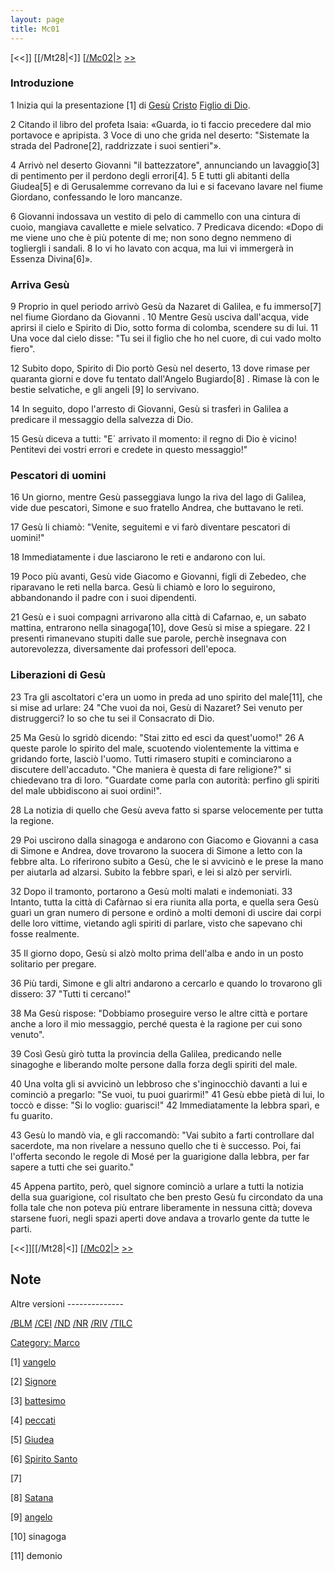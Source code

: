 ```yaml
---
layout: page
title: Mc01
---
```


[<<]] [[/Mt28|<]] [[/Mc02|>](/Mt01 "wikilink") [&gt;&gt;](/Lc01 "wikilink")

### Introduzione

1 Inizia qui la presentazione [1] di [Gesù](/g/Gesù "wikilink") [Cristo](/Cristo "wikilink") [Figlio di Dio](/Figlio_di_Dio "wikilink").

2 Citando il libro del profeta Isaia: «Guarda, io ti faccio precedere dal mio portavoce e apripista. 3 Voce di uno che grida nel deserto: "Sistemate la strada del Padrone[2], raddrizzate i suoi sentieri"».

4 Arrivò nel deserto Giovanni "il battezzatore", annunciando un lavaggio[3] di pentimento per il perdono degli errori[4]. 5 E tutti gli abitanti della Giudea[5] e di Gerusalemme correvano da lui e si facevano lavare nel fiume Giordano, confessando le loro mancanze.

6 Giovanni indossava un vestito di pelo di cammello con una cintura di cuoio, mangiava cavallette e miele selvatico. 7 Predicava dicendo: «Dopo di me viene uno che è più potente di me; non sono degno nemmeno di togliergli i sandali. 8 Io vi ho lavato con acqua, ma lui vi immergerà in Essenza Divina[6]».

### Arriva Gesù

9 Proprio in quel periodo arrivò Gesù da Nazaret di Galilea, e fu immerso[7] nel fiume Giordano da Giovanni . 10 Mentre Gesù usciva dall'acqua, vide aprirsi il cielo e Spirito di Dio, sotto forma di colomba, scendere su di lui. 11 Una voce dal cielo disse: "Tu sei il figlio che ho nel cuore, di cui vado molto fiero".

12 Subito dopo, Spirito di Dio portò Gesù nel deserto, 13 dove rimase per quaranta giorni e dove fu tentato dall'Angelo Bugiardo[8] . Rimase là con le bestie selvatiche, e gli angeli [9] lo servivano.

14 In seguito, dopo l'arresto di Giovanni, Gesù si trasferì in Galilea a predicare il messaggio della salvezza di Dio.

15 Gesù diceva a tutti: "E´ arrivato il momento: il regno di Dio è vicino! Pentitevi dei vostri errori e credete in questo messaggio!"

### Pescatori di uomini

16 Un giorno, mentre Gesù passeggiava lungo la riva del lago di Galilea, vide due pescatori, Simone e suo fratello Andrea, che buttavano le reti.

17 Gesù li chiamò: "Venite, seguitemi e vi farò diventare pescatori di uomini!"

18 Immediatamente i due lasciarono le reti e andarono con lui.

19 Poco più avanti, Gesù vide Giacomo e Giovanni, figli di Zebedeo, che riparavano le reti nella barca. Gesù li chiamò e loro lo seguirono, abbandonando il padre con i suoi dipendenti.

21 Gesù e i suoi compagni arrivarono alla città di Cafarnao, e, un sabato mattina, entrarono nella sinagoga[10], dove Gesù si mise a spiegare. 22 I presenti rimanevano stupiti dalle sue parole, perchè insegnava con autorevolezza, diversamente dai professori dell'epoca.

### Liberazioni di Gesù

23 Tra gli ascoltatori c'era un uomo in preda ad uno spirito del male[11], che si mise ad urlare: 24 "Che vuoi da noi, Gesù di Nazaret? Sei venuto per distruggerci? Io so che tu sei il Consacrato di Dio.

25 Ma Gesù lo sgridò dicendo: "Stai zitto ed esci da quest'uomo!" 26 A queste parole lo spirito del male, scuotendo violentemente la vittima e gridando forte, lasciò l'uomo. Tutti rimasero stupiti e cominciarono a discutere dell'accaduto. "Che maniera è questa di fare religione?" si chiedevano tra di loro. "Guardate come parla con autorità: perfino gli spiriti del male ubbidiscono ai suoi ordini!".

28 La notizia di quello che Gesù aveva fatto si sparse velocemente per tutta la regione.

29 Poi uscirono dalla sinagoga e andarono con Giacomo e Giovanni a casa di Simone e Andrea, dove trovarono la suocera di Simone a letto con la febbre alta. Lo riferirono subito a Gesù, che le si avvicinò e le prese la mano per aiutarla ad alzarsi. Subito la febbre sparì, e lei si alzò per servirli.

32 Dopo il tramonto, portarono a Gesù molti malati e indemoniati. 33 Intanto, tutta la città di Cafàrnao si era riunita alla porta, e quella sera Gesù guarì un gran numero di persone e ordinò a molti demoni di uscire dai corpi delle loro vittime, vietando agli spiriti di parlare, visto che sapevano chi fosse realmente.

35 Il giorno dopo, Gesù si alzò molto prima dell'alba e ando in un posto solitario per pregare.

36 Più tardi, Simone e gli altri andarono a cercarlo e quando lo trovarono gli dissero: 37 "Tutti ti cercano!"

38 Ma Gesù rispose: "Dobbiamo proseguire verso le altre città e portare anche a loro il mio messaggio, perché questa è la ragione per cui sono venuto".

39 Così Gesù girò tutta la provincia della Galilea, predicando nelle sinagoghe e liberando molte persone dalla forza degli spiriti del male.

40 Una volta gli si avvicinò un lebbroso che s'inginocchiò davanti a lui e cominciò a pregarlo: "Se vuoi, tu puoi guarirmi!" 41 Gesù ebbe pietà di lui, lo toccò e disse: "Si lo voglio: guarisci!" 42 Immediatamente la lebbra sparì, e fu guarito.

43 Gesù lo mandò via, e gli raccomandò: "Vai subito a farti controllare dal sacerdote, ma non rivelare a nessuno quello che ti è successo. Poi, fai l'offerta secondo le regole di Mosé per la guarigione dalla lebbra, per far sapere a tutti che sei guarito."

45 Appena partito, però, quel signore cominciò a urlare a tutti la notizia della sua guarigione, col risultato che ben presto Gesù fu circondato da una folla tale che non poteva più entrare liberamente in nessuna città; doveva starsene fuori, negli spazi aperti dove andava a trovarlo gente da tutte le parti.

[<<]][[/Mt28|<]] [[/Mc02|>](/Mt01 "wikilink") [&gt;&gt;](/Lc01 "wikilink")

Note
----

<references>
</references>
Altre versioni
--------------

[/BLM](/{{BASEPAGENAME}}/BLM "wikilink") [/CEI](/{{BASEPAGENAME}}/CEI "wikilink") [/ND](/{{BASEPAGENAME}}/ND "wikilink") [/NR](/{{BASEPAGENAME}}/NR "wikilink") [/RIV](/{{BASEPAGENAME}}/RIV "wikilink") [/TILC](/{{BASEPAGENAME}}/TILC "wikilink")

[Category: Marco](/Category:_Marco "wikilink")

[1] [vangelo](/g/vangelo "wikilink")

[2] [Signore](/g/Signore "wikilink")

[3] [battesimo](/g/battesimo "wikilink")

[4] [peccati](/g/peccato "wikilink")

[5] [Giudea](/g/Giudea "wikilink")

[6] [Spirito Santo](/g/Spirito_Santo "wikilink")

[7]

[8] [Satana](/g/Satana "wikilink")

[9] [angelo](/g/angelo "wikilink")

[10] sinagoga

[11] demonio